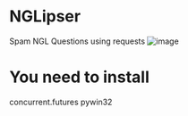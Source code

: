 # NGLipser
Spam NGL Questions using requests
![image](https://github.com/user-attachments/assets/142d7fa7-c59b-4559-9038-4c712fbd9ea4)

# You need to install
concurrent.futures pywin32
